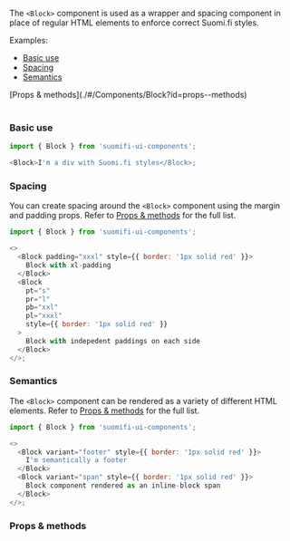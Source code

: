 The `<Block>` component is used as a wrapper and spacing component in place of regular HTML elements to enforce correct Suomi.fi styles.

Examples:

- [Basic use](./#/Components/Block?id=basic-use)
- [Spacing](./#/Components/Block?id=spacing)
- [Semantics](./#/Components/Block?id=semantics)

<div style="margin-bottom: 40px">
  [Props & methods](./#/Components/Block?id=props--methods)
</div>

### Basic use

```js
import { Block } from 'suomifi-ui-components';

<Block>I'm a div with Suomi.fi styles</Block>;
```

### Spacing

You can create spacing around the `<Block>` component using the margin and padding props. Refer to [Props & methods](./#/Components/Block?id=props--methods) for the full list.

```js
import { Block } from 'suomifi-ui-components';

<>
  <Block padding="xxxl" style={{ border: '1px solid red' }}>
    Block with xl-padding
  </Block>
  <Block
    pt="s"
    pr="l"
    pb="xxl"
    pl="xxxl"
    style={{ border: '1px solid red' }}
  >
    Block with indepedent paddings on each side
  </Block>
</>;
```

### Semantics

The `<Block>` component can be rendered as a variety of different HTML elements. Refer to [Props & methods](./#/Components/Block?id=props--methods) for the full list.

```js
import { Block } from 'suomifi-ui-components';

<>
  <Block variant="footer" style={{ border: '1px solid red' }}>
    I'm semantically a footer
  </Block>
  <Block variant="span" style={{ border: '1px solid red' }}>
    Block component rendered as an inline-block span
  </Block>
</>;
```

### Props & methods
